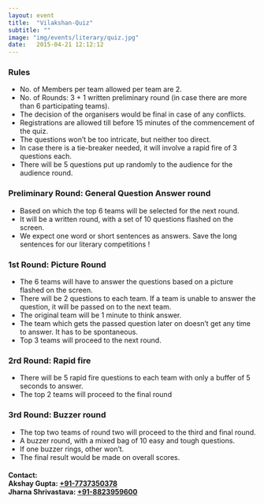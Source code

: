 ```yaml
---
layout: event
title:  "Vilakshan-Quiz"
subtitle: ""
image: "img/events/literary/quiz.jpg"
date:   2015-04-21 12:12:12
---
```


### Rules
- No. of Members per team allowed per  team are 2.
- No. of Rounds: 3 + 1 written preliminary round (in case there are more than 6 participating teams).
- The decision of the organisers would be final in case of any conflicts. 
- Registrations are allowed till before 15 minutes of the commencement of the quiz.
- The questions won’t be too intricate, but neither too direct.
- In case there is a tie-breaker needed, it will involve a rapid fire of 3 questions each.
- There will be 5 questions put up randomly to the audience for the audience round.

### Preliminary Round: General Question Answer round
- Based on which the top 6 teams will be selected for the next round.
- It will be a written round, with a set of 10 questions flashed on the screen.
- We expect one word or short sentences as answers. Save the long sentences for our literary competitions !


### 1st Round: Picture Round
- The 6 teams will have to answer the questions based on a picture flashed on the screen.
- There will be 2 questions to each team. If a team is unable to answer the question, it will be passed on to the next team.
- The original team will be 1 minute to think answer. 
- The team which gets the passed question later on doesn’t get any time to answer. It has to be spontaneous.
- Top 3 teams will proceed to the next round.

### 2rd Round: Rapid fire
- There will be 5 rapid fire questions to each team with only a buffer of 5 seconds to answer.
- The top 2 teams will proceed to  the final round

### 3rd Round: Buzzer round
- The top two teams of round two will proceed to the third and final round.
- A buzzer round, with a mixed bag of 10 easy and tough questions. 
- If one buzzer rings, other won’t.
- The final result would be made on overall scores.

<h4>
Contact:
<br>Akshay Gupta: <a class="hot-link" href="tel:+917737350378">+91-7737350378</a>
<br>Jharna Shrivastava: <a class="hot-link" href="tel:+918823959600">+91-8823959600</a></h4>